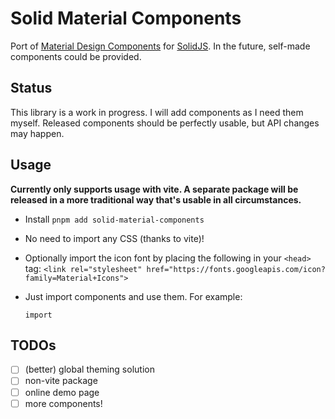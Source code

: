
# Solid Material Components

Port of [Material Design Components](https://material.io/components/) for [SolidJS](https://www.solidjs.com/). In the future, self-made components could be provided.

## Status

This library is a work in progress. I will add components as I need them myself. Released components should be perfectly usable, but API changes may happen.

## Usage

**Currently only supports usage with vite. A separate package will be released in a more traditional
way that's usable in all circumstances.**

  - Install `pnpm add solid-material-components`
  - No need to import any CSS (thanks to vite)!
  - Optionally import the icon font by placing the following in your `<head>` tag:
    `<link rel="stylesheet" href="https://fonts.googleapis.com/icon?family=Material+Icons">`
  - Just import components and use them. For example:

    ```
    import 
    ```

## TODOs

  - [ ] (better) global theming solution
  - [ ] non-vite package
  - [ ] online demo page
  - [ ] more components!
